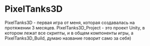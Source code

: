 # PixelTanks3D
PixelTanks3D - первая игра от меня, которая создавалась на протяжении 3 месяцев. PixelTanks3D_Project - это проект Unity, в котором лежат все скрипты, и в общем компоненты игры, а PixelTanks3D_Build, думаю название говорит само за себя)
